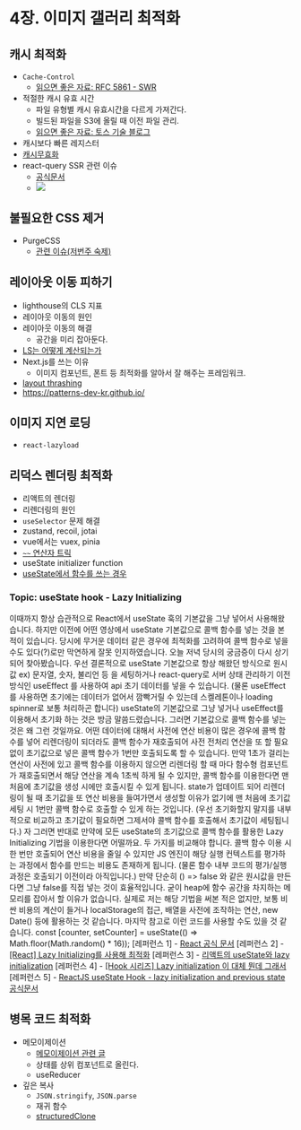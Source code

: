 # 4장. 이미지 갤러리 최적화

## 캐시 최적화

- `Cache-Control`
    - [읽으면 좋은 자료: RFC 5861 - SWR](https://datatracker.ietf.org/doc/html/rfc5861)
- 적절한 캐시 유효 시간
    - 파일 유형별 캐시 유효시간을 다르게 가져간다.
    - 빌드된 파일을 S3에 올릴 때 이전 파일 관리.
    - [읽으면 좋은 자료: 토스 기술 블로그](https://toss.tech/article/smart-web-service-cache)
- 캐시보다 빠른 레지스터
- [캐시무효화](https://velog.io/@gil0127/%EC%BA%90%EC%8B%9C-%EB%AC%B4%ED%9A%A8%ED%99%94)
- react-query SSR 관련 이슈
    - [공식문서](https://tanstack.com/query/v4/docs/react/guides/ssr#using-hydration)
    - ![](https://hackmd.io/_uploads/B1LJ4w8s2.png)


## 불필요한 CSS 제거

- PurgeCSS
    - [관련 이슈(저번주 숙제)](https://github.com/Learning-Is-Vital-In-Development/23-12-FrontendPerformanceOptimizationGuide/issues/34)

## 레이아웃 이동 피하기

- lighthouse의 CLS 지표
- 레이아웃 이동의 원인
- 레이아웃 이동의 해결
    - 공간을 미리 잡아둔다.
- [LS는 어떻게 계산되는가](https://web.dev/i18n/ko/cls/)
- Next.js를 쓰는 이유
    - 이미지 컴포넌트, 폰트 등 최적화를 알아서 잘 해주는 프레임워크.
- [layout thrashing](https://web.dev/avoid-large-complex-layouts-and-layout-thrashing/#avoid-layout-thrashing)
- https://patterns-dev-kr.github.io/

## 이미지 지연 로딩

- `react-lazyload`

## 리덕스 렌더링 최적화

- 리액트의 렌더링
- 리렌더링의 원인
- `useSelector` 문제 해결
- zustand, recoil, jotai
- vue에서는 vuex, pinia
- [`~~` 연산자 트릭](https://stackoverflow.com/a/4055675)
- useState initializer function
- [useState에서 함수를 쓰는 경우](https://react.dev/reference/react/useState#updating-state-based-on-the-previous-state)

### Topic: useState hook - Lazy Initializing
이때까지 항상 습관적으로 React에서 useState 훅의 기본값을 그냥 넣어서 사용해왔습니다.
하지만 이전에 어떤 영상에서 useState 기본값으로 콜백 함수를 넣는 것을 본 적이 있습니다.
당시에 무거운 데이터 같은 경우에 최적화를 고려하여 콜백 함수로 넣을 수도 있다(?)로만 막연하게 잘못 인지하였습니다.
오늘 저녁 당시의 궁금증이 다시 상기되어 찾아봤습니다.
우선 결론적으로 useState 기본값으로 항상 해왔던 방식으로 원시값 ex) 문자열, 숫자, 불리언 등 을 세팅하거나
react-query로 서버 상태 관리하기 이전 방식인 useEffect 를 사용하여 api 초기 데이터를 넣을 수 있습니다.
(물론 useEffect를 사용하면 초기에는 데이터가 없어서 깜빡거릴 수 있는데 스켈레톤이나 loading spinner로 보통 처리하곤 합니다)
useState의 기본값으로 그냥 넣거나 useEffect를 이용해서 초기화 하는 것은 방금 말씀드렸습니다.
그러면 기본값으로 콜백 함수를 넣는 것은 왜 그런 것일까요.
어떤 데이터에 대해서 사전에 연산 비용이 많은 경우에 콜백 함수를 넣어
리렌더링이 되더라도 콜백 함수가 재호출되어 사전 전처리 연산을 또 할 필요 없이 초기값으로 넣은 콜백 함수가 1번만 호출되도록 할 수 있습니다.
만약 1초가 걸리는 연산이 사전에 있고 콜백 함수를 이용하지 않으면 리렌더링 할 때 마다 함수형 컴포넌트가 재호출되면서 해당 연산을 계속 1초씩 하게 될 수 있지만,
콜백 함수를 이용한다면 맨 처음에 초기값을 생성 시에만 호출시킬 수 있게 됩니다.
state가 업데이트 되어 리렌더링이 될 때 초기값을 또 연산 비용을 들여가면서 생성할 이유가 없기에
맨 처음에 초기값 세팅 시 1번만 콜백 함수로 호출할 수 있게 하는 것입니다.
(우선 초기화할지 말지를 내부적으로 비교하고 초기값이 필요하면 그제서야 콜백 함수를 호출해서 초기값이 세팅됩니다.)
자 그러면 반대로 만약에 모든 useState의 초기값으로 콜백 함수를 활용한 Lazy Initializing 기법을 이용한다면 어떨까요.
두 가지를 비교해야 합니다.
콜백 함수 이용 시 한 번만 호출되어 연산 비용을 줄일 수 있지만
JS 엔진이 해당 실행 컨텍스트를 평가하는 과정에서 함수를 만드는 비용도 존재하게 됩니다.
(물론 함수 내부 코드의 평가/실행 과정은 호출되기 이전이라 아직입니다.)
만약 단순히 () => false 와 같은 원시값을 만든다면 그냥 false를 직접 넣는 것이 효율적입니다.
굳이 heap에 함수 공간을 차지하는 메모리를 잡아서 할 이유가 없습니다.
실제로 저는 해당 기법을 써본 적은 없지만, 보통 비싼 비용의 계산이 들거나 localStorage의 접근, 배열을 사전에 조작하는 연산, new Date() 등에 활용하는 것 같습니다.
마지막 참고로 이런 코드를 사용할 수도 있을 것 같습니다.
const [counter, setCounter] = useState(() => Math.floor(Math.random() * 16));
[레퍼런스 1] - [React 공식 문서](https://reactjs.org/docs/hooks-reference.html#lazy-initial-state)
[레퍼런스 2] - [[React] Lazy Initializing를 사용해 최적화](https://satisfactoryplace.tistory.com/277)
[레퍼런스 3] - [리액트의 useState와 lazy initialization](https://yceffort.kr/2020/10/IIFE-on-use-state-of-react)
[레퍼런스 4] - [[Hook 시리즈] Lazy initialization 이 대체 뭔데 그래서](https://velog.io/@samkong/Lazy-initialization)
[레퍼런스 5] - [ReactJS useState Hook - lazy initialization and previous state](https://blog.greenroots.info/react-hook-usestate-lazy-initialization-previous-state)
[공식문서](https://legacy.reactjs.org/docs/hooks-reference.html#lazy-initial-state)

## 병목 코드 최적화

- 메모이제이션
    - [메모이제이션 관련 글](https://d2.naver.com/helloworld/9223303)
    - 상태를 상위 컴포넌트로 올린다.
    - useReducer
- 깊은 복사
    - `JSON.stringify`, `JSON.parse`
    - 재귀 함수
    - [structuredClone](https://developer.mozilla.org/en-US/docs/Web/API/structuredClone)
